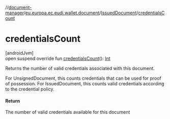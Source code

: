 //[document-manager](../../../index.md)/[eu.europa.ec.eudi.wallet.document](../index.md)/[IssuedDocument](index.md)/[credentialsCount](credentials-count.md)

# credentialsCount

[androidJvm]\
open suspend override fun [credentialsCount](credentials-count.md)(): [Int](https://kotlinlang.org/api/latest/jvm/stdlib/kotlin-stdlib/kotlin/-int/index.html)

Returns the number of valid credentials associated with this document.

For UnsignedDocument, this counts credentials that can be used for proof of possession. For IssuedDocument, this counts valid credentials according to the credential policy.

#### Return

The number of valid credentials available for this document

